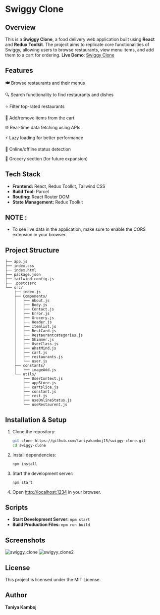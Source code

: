 # Swiggy Clone

## Overview
This is a **Swiggy Clone**, a food delivery web application built using **React** and **Redux Toolkit**. The project aims to replicate core functionalities of Swiggy, allowing users to browse restaurants, view menu items, and add them to a cart for ordering.
**Live Demo**: [Swiggy Clone](https://swiggyclone-f93b5.web.app)

## Features

🍽️ Browse restaurants and their menus

🔍 Search functionality to find restaurants and dishes

⭐ Filter top-rated restaurants

🛒 Add/remove items from the cart

🌐 Real-time data fetching using APIs

⚡ Lazy loading for better performance

📶 Online/offline status detection

🏪 Grocery section (for future expansion)

## Tech Stack
- **Frontend:** React, Redux Toolkit, Tailwind CSS
- **Build Tool:** Parcel
- **Routing:** React Router DOM
- **State Management:** Redux Toolkit

## NOTE : 
- To see live data in the application, make sure to enable the CORS extension in your browser.

## Project Structure
```
├── app.js
├── index.css
├── index.html
├── package.json
├── tailwind.config.js
├── .postcssrc
└── src/
    ├── index.js
    ├── Components/
    │   ├── About.js
    │   ├── Body.js
    │   ├── Contact.js
    │   ├── Error.js
    │   ├── Grocery.js
    │   ├── Header.js
    │   ├── Itemlist.js
    │   ├── RestCard.js
    │   ├── Restaurantcategories.js
    │   ├── Shimmer.js
    │   ├── UserClass.js
    │   ├── WhatMind.js
    │   ├── cart.js
    │   ├── restaurants.js
    │   └── user.js
    ├── constants/
    │   └── imageAdd.js
    └── utils/
        ├── UserContext.js
        ├── appStore.js
        ├── cartslice.js
        ├── constant.js
        ├── rest.js
        ├── useOnlineStatus.js
        └── useRestaurent.js
```

## Installation & Setup
1. Clone the repository:
   ```sh
   git clone https://github.com/taniyakamboj15/swiggy-clone.git
   cd swiggy-clone
   ```
2. Install dependencies:
   ```sh
   npm install
   ```
3. Start the development server:
   ```sh
   npm start
   ```
4. Open [http://localhost:1234](http://localhost:1234) in your browser.

## Scripts
- **Start Development Server:** `npm start`
- **Build Production Files:** `npm run build`

## Screenshots

![swiggy_clone](https://github.com/user-attachments/assets/8018c46b-c023-4219-bf4c-35b45a26e3a4)
![swigyy_clone2](https://github.com/user-attachments/assets/734cc5a2-add7-454a-bebc-22a660686913)



## License
This project is licensed under the MIT License.

## Author
**Taniya Kamboj**

